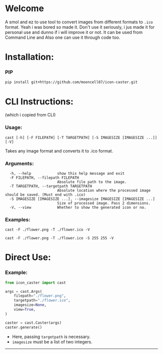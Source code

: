 # Welcome

A smol and ez to use tool to convert images from different formats to `.ico` format. Yeah i was bored so made it.
Don't use it seriously, i jus made it for personal use and dunno if i will improve it or not.
It can be used from Command Line and Also one can use it through code too.

# Installation:

### PIP

`pip install git+https://github.com/mooncell07/icon-caster.git`


# CLI Instructions:

(which i copied from CLI)

### Usage:

`cast [-h] [-F FILEPATH] [-T TARGETPATH] [-S IMAGESIZE [IMAGESIZE ...]] [-V]`

Takes any image format and converts it to .ico format.

### Arguments:
```
  -h, --help            show this help message and exit
  -F FILEPATH, --filepath FILEPATH
                        Absolute file path to the image.
  -T TARGETPATH, --targetpath TARGETPATH
                        Absolute location where the processed image should be saved. (Must end with .ico)
  -S IMAGESIZE [IMAGESIZE ...], --imagesize IMAGESIZE [IMAGESIZE ...]
                        Size of processed image. Pass 2 dimensions.
  -V, --view            Whether to show the generated icon or no.
```

### Examples:

`cast -F ./flower.png -T ./flower.ico -V`

`cast -F ./flower.png -T ./flower.ico -S 255 255 -V`

# Direct Use:

### Example:

```py
from icon_caster import cast

args = cast.Args(
    filepath="./flower.png",
    targetpath="./flower.ico",
    imagesize=None,
    view=True,
)

caster = cast.Caster(args)
caster.generate()

```

- Here, passing `targetpath` is necessary.
- `imagesize` must be a list of two integers.

-------------